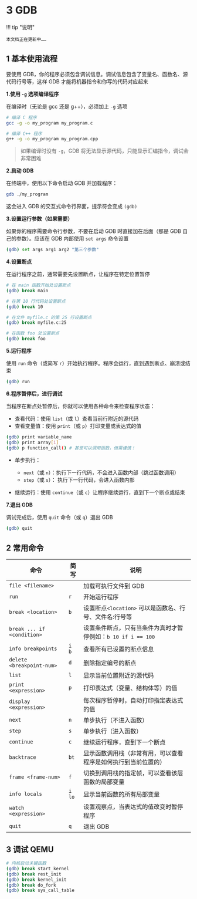 # 3 GDB

!!! tip "说明"

    本文档正在更新中……

## 1 基本使用流程

要使用 GDB，你的程序必须包含调试信息。调试信息包含了变量名、函数名、源代码行号等，这样 GDB 才能将机器指令和你写的代码对应起来

**1.使用 `-g` 选项编译程序**

在编译时（无论是 gcc 还是 g++），必须加上 `-g` 选项

```bash linenums="1"
# 编译 C 程序
gcc -g -o my_program my_program.c

# 编译 C++ 程序
g++ -g -o my_program my_program.cpp
```

> 如果编译时没有 `-g`，GDB 将无法显示源代码，只能显示汇编指令，调试会非常困难

**2.启动 GDB**

在终端中，使用以下命令启动 GDB 并加载程序：

```bash linenums="1"
gdb ./my_program
```

这会进入 GDB 的交互式命令行界面，提示符会变成 `(gdb)`

**3.设置运行参数（如果需要）**

如果你的程序需要命令行参数，不要在启动 GDB 时直接加在后面（那是 GDB 自己的参数）。应该在 GDB 内部使用 `set args` 命令设置

```bash linenums="1"
(gdb) set args arg1 arg2 "第三个参数"
```

**4.设置断点**

在运行程序之前，通常需要先设置断点，让程序在特定位置暂停

```bash linenums="1"
# 在 main 函数开始处设置断点
(gdb) break main

# 在第 10 行代码处设置断点
(gdb) break 10

# 在文件 myfile.c 的第 25 行设置断点
(gdb) break myfile.c:25

# 在函数 foo 处设置断点
(gdb) break foo
```

**5.运行程序**

使用 `run` 命令（或简写 `r`）开始执行程序。程序会运行，直到遇到断点、崩溃或结束

```bash linenums="1"
(gdb) run
```

**6.程序暂停后，进行调试**

当程序在断点处暂停后，你就可以使用各种命令来检查程序状态：

- 查看代码：使用 `list`（或 `l`）查看当前行附近的源代码
- 查看变量值：使用 `print`（或 `p`）打印变量或表达式的值

```bash linenums="1"
(gdb) print variable_name
(gdb) print array[i]
(gdb) p function_call() # 甚至可以调用函数，但需谨慎！
```

- 单步执行：

    - `next`（或 `n`）：执行下一行代码，不会进入函数内部（跳过函数调用）
    - `step`（或 `s`）： 执行下一行代码，会进入函数内部

- 继续运行：使用 `continue`（或 `c`）让程序继续运行，直到下一个断点或结束

**7.退出 GDB**

调试完成后，使用 `quit` 命令（或 `q`）退出 GDB

```bash linenums="1"
(gdb) quit
```

## 2 常用命令

| 命令 | 简写 | 说明 |
| -- | -- | -- |
| `file <filename>` | | 加载可执行文件到 GDB |
| `run` | `r` | 开始运行程序 |
| `break <location>` | `b` | 设置断点`<location>` 可以是函数名、行号、文件名:行号等 |
| `break ... if <condition>` | | 设置条件断点，只有当条件为真时才暂停例如：`b 10 if i == 100` |
| `info breakpoints` | `i b` | 查看所有已设置的断点信息 |
| `delete <breakpoint-num>` | `d` | 删除指定编号的断点 |
| `list` | `l` | 显示当前位置附近的源代码 |
| `print <expression>` | `p` | 打印表达式（变量、结构体等）的值 |
| `display <expression>` | | 每次程序暂停时，自动打印指定表达式的值 |
| `next` | `n` | 单步执行（不进入函数） |
| `step` | `s` | 单步执行（进入函数） |
| `continue` | `c` | 继续运行程序，直到下一个断点 |
| `backtrace` | `bt` | 显示函数调用栈（非常有用，可以查看程序是如何执行到当前位置的） |
| `frame <frame-num>` | `f` | 切换到调用栈的指定帧，可以查看该层函数的局部变量 |
| `info locals` | `i lo` | 显示当前函数的所有局部变量 |
| `watch <expression>` | | 设置观察点，当表达式的值改变时暂停程序 |
| `quit` | `q` | 退出 GDB |

## 3 调试 QEMU

```bash linenums="1"
# 内核启动关键函数
(gdb) break start_kernel
(gdb) break rest_init
(gdb) break kernel_init
(gdb) break do_fork
(gdb) break sys_call_table
```